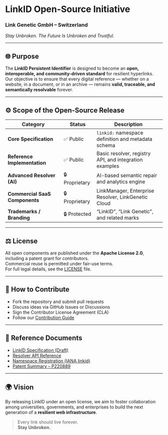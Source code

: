# LinkID Open-Source Initiative

### Link Genetic GmbH – Switzerland  
*Stay Unbroken. The Future Is Unbroken and Trustful.*

---

## 🌐 Purpose
The **LinkID Persistent Identifier** is designed to become an **open, interoperable, and community-driven standard** for resilient hyperlinks.  
Our objective is to ensure that every digital reference — whether on a website, in a document, or in an archive — remains **valid, traceable, and semantically resolvable** forever.

---

## ⚙️ Scope of the Open-Source Release

| Category | Status | Description |
|-----------|--------|-------------|
| **Core Specification** | ✅ Public | `linkid:` namespace definition and metadata schema |
| **Reference Implementation** | ✅ Public | Basic resolver, registry API, and integration examples |
| **Advanced Resolver (AI)** | 🔒 Proprietary | AI-based semantic repair and analytics engine |
| **Commercial SaaS Components** | 🔒 Proprietary | LinkManager, Enterprise Resolver, LinkGenetic Cloud |
| **Trademarks / Branding** | 🔒 Protected | “LinkID”, “Link Genetic”, and related marks |

---

## ⚖️ License
All open components are published under the **Apache License 2.0**, including a patent grant for contributors.  
Commercial reuse is permitted under fair-use terms.  
For full legal details, see the [LICENSE](../LICENSE) file.

---

## 🧠 How to Contribute
- Fork the repository and submit pull requests  
- Discuss ideas via GitHub Issues or Discussions  
- Sign the Contributor License Agreement (CLA)  
- Follow our [Contribution Guide](../CONTRIBUTING.md)

---

## 📘 Reference Documents
- [LinkID Specification (Draft)](./linkid-spec.md)  
- [Resolver API Reference](./resolver-api.md)  
- [Namespace Registration (IANA linkid)](https://www.iana.org/assignments/uri-schemes/prov/linkid)  
- [Patent Summary – P220889](../docs/patent-summary.pdf)

---

## 🌍 Vision
By releasing LinkID under an open license, we aim to foster collaboration among universities, governments, and enterprises to build the next generation of a **resilient web infrastructure**.

> Every link should live forever.  
> **Stay Unbroken.**

